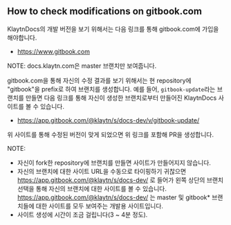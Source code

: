 ## How to check modifications on gitbook.com

KlaytnDocs의 개발 버전을 보기 위해서는 다음 링크를 통해 gitbook.com에 가입을
해야합니다.

* https://www.gitbook.com

NOTE: docs.klaytn.com은 master 브랜치만 보여줍니다.

gitbook.com을 통해 자신의 수정 결과를 보기 위해서는 현 repository에 "gitbook"을
prefix로 하여 브랜치를 생성합니다.  예를 들어, `gitbook-update`라는 브랜치를
만들면 다음 링크를 통해 자신이 생성한 브랜치로부터 만들어진 KlaytnDocs
사이트를 볼 수 있습니다.

* https://app.gitbook.com/@klaytn/s/docs-dev/v/gitbook-update/

위 사이트를 통해 수정된 버전이 맞게 되었으면 위 링크를 포함해 PR을 생성합니다.

NOTE:
* 자신이 fork한 repository에 브랜치를 만들면 사이트가 만들어지지 않습니다.
* 자신의 브랜치에 대한 사이트 URL을 수동으로 타이핑하기 귀찮으면
  https://app.gitbook.com/@klaytn/s/docs-dev/ 로 들어가 왼쪽 상단의 브랜치 선택을 통해
  자신의 브랜치에 대한 사이트를 볼 수 있습니다.
  https://app.gitbook.com/@klaytn/s/docs-dev/ 는 master 및 gitbook\* 브랜치들에 대한
  사이트를 모두 보여주는 개발용 사이트입니다.
* 사이트 생성에 시간이 조금 걸립니다(3 ~ 4분 정도).
